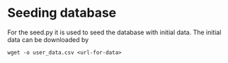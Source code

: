 # Seeding database

For the seed.py it is used to seed the database with initial data. The initial data can be downloaded by

```
wget -o user_data.csv <url-for-data>
```
